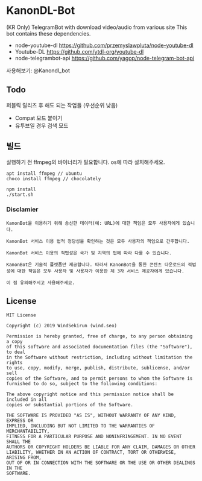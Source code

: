 # KanonDL-Bot

(KR Only) TelegramBot with download video/audio from various site 
This bot contains these dependencies.

* node-youtube-dl https://github.com/przemyslawpluta/node-youtube-dl
* Youtube-DL https://github.com/ytdl-org/youtube-dl
* node-telegrambot-api https://github.com/yagop/node-telegram-bot-api

사용해보기: @Kanondl_bot

## Todo

퍼블릭 릴리즈 후 해도 되는 작업들 (우선순위 낮음)
* Compat 모드 붙이기
* 유투브일 경우 검색 모드

## 빌드

실행하기 전 ffmpeg의 바이너리가 필요합니다. os에 따라 설치해주세요.
```
apt install ffmpeg // ubuntu
choco install ffmpeg // chocolately
```

```
npm install
./start.sh
```

### Disclamier
```
KanonBot을 이용하기 위해 송신한 데이터(예: URL)에 대한 책임은 모두 사용자에게 있습니다.

KanonBot 서비스 이용 법적 정당성을 확인하는 것은 모두 사용자의 책임으로 간주합니다.

KanonBot 서비스 이용의 적법성은 국가 및 지역의 법에 따라 다를 수 있습니다.

KanonBot은 기술적 플랫폼만 제공합니다. 따라서 KanonBot을 통한 콘텐츠 다운로드의 적법성에 대한 책임은 모두 사용자 및 사용자가 이용한 제 3자 서비스 제공자에게 있습니다.

이 점 유의해주시고 사용해주세요.
```

## License
```
MIT License

Copyright (c) 2019 WindSekirun (wind.seo)

Permission is hereby granted, free of charge, to any person obtaining a copy
of this software and associated documentation files (the "Software"), to deal
in the Software without restriction, including without limitation the rights
to use, copy, modify, merge, publish, distribute, sublicense, and/or sell
copies of the Software, and to permit persons to whom the Software is
furnished to do so, subject to the following conditions:

The above copyright notice and this permission notice shall be included in all
copies or substantial portions of the Software.

THE SOFTWARE IS PROVIDED "AS IS", WITHOUT WARRANTY OF ANY KIND, EXPRESS OR
IMPLIED, INCLUDING BUT NOT LIMITED TO THE WARRANTIES OF MERCHANTABILITY,
FITNESS FOR A PARTICULAR PURPOSE AND NONINFRINGEMENT. IN NO EVENT SHALL THE
AUTHORS OR COPYRIGHT HOLDERS BE LIABLE FOR ANY CLAIM, DAMAGES OR OTHER
LIABILITY, WHETHER IN AN ACTION OF CONTRACT, TORT OR OTHERWISE, ARISING FROM,
OUT OF OR IN CONNECTION WITH THE SOFTWARE OR THE USE OR OTHER DEALINGS IN THE
SOFTWARE.
```
